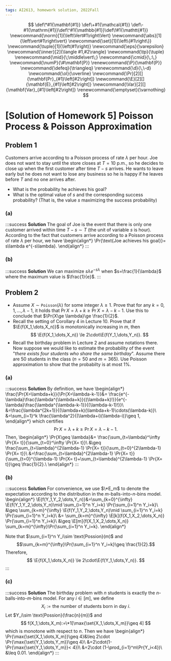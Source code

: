 ```yaml
---
tags: AI2613, homework solution, 2022Fall
---
```

$$
\def\*#1{\mathbf{#1}} \def\+#1{\mathcal{#1}} 
\def\-#1{\mathrm{#1}}\def\^#1{\mathbb{#1}}\def\!#1{\mathtt{#1}}
\newcommand{\norm}[1]{\left\Vert#1\right\Vert}
\newcommand{\abs}[1]{\left\vert#1\right\vert}
\newcommand{\set}[1]{\left\{#1\right\}}
\newcommand{\tuple}[1]{\left(#1\right)} \newcommand{\eps}{\varepsilon}
\newcommand{\inner}[2]{\langle #1,#2\rangle} \newcommand{\tp}{\tuple}
\renewcommand{\mid}{\;\middle\vert\;} \newcommand{\cmid}{\,:\,}
\newcommand{\numP}{\#\mathbf{P}} \renewcommand{\P}{\mathbf{P}}
\newcommand{\defeq}{\triangleq} \renewcommand{\d}{\,\-d}
\newcommand{\ol}{\overline}
\newcommand{\Pr}[2][]{\mathbf{Pr}_{#1}\left[#2\right]}
\newcommand{\E}[2][]{\mathbf{E}_{#1}\left[#2\right]}
\newcommand{\Var}[2][]{\mathbf{Var}_{#1}\left[#2\right]}
\renewcommand{\emptyset}{\varnothing}
$$

# [Solution of Homework 5] Poisson Process & Poisson Approximation 


## Problem 1
Customers arrive according to a Poisson process of rate $\lambda$ per hour. Joe does not want to stay until the store closes at $T=10$ p.m., so he decides to close up when the first customer after time $T-s$ arrives. He wants to leave early but he does not want to lose any business so he is happy if he leaves before $T$ and no one arrives after. 
* What is the probability he achieves his goal? 
* What is the optimal value of $s$ and the corresponding success probability? (That is, the value $s$ maximizing the success probability)

### (a)
:::success
**Solution**
The goal of Joe is the event that there is only one customer arrived within time $T-s \sim T$ (the unit of variable $s$ is hour). According to the fact that customers arrive according to a Poisson process of rate $\lambda$ per hour, we have
\begin{align*}
    \Pr{\text{Joe achieves his goal}}= s\lambda e^{-s\lambda}.
\end{align*}
:::

### (b)
:::success
**Solution**
We can maximize $s\lambda e^{-s\lambda}$ when $s=\frac{1}{\lambda}$ where the maximum value is $\frac{1}{e}$.
:::

## Problem 2
* Assume $X\sim\mathtt{Poisson}(\lambda)$ for some integer $\lambda\ge 1$. Prove that for any $k=0,1,\dots,\lambda-1$, it holds that $\Pr{X=\lambda+k}\ge \Pr{X=\lambda-k-1}$. Use this to conclude that $\Pr{X\ge \lambda}\ge \frac{1}{2}$.
* Recall the setting of Corollary 4 in Lecture 10. Prove that if $\E{f(X_1,\dots,X_n)}$ is monotonically increasing in $m$, then
$$
    \E{f(X_1,\dots,X_n)} \le 2\cdot\E{f(Y_1,\dots,Y_n)}.
$$
* Recall the birthday problem in Lecture 2 and assume notations there. Now suppose we would like to estimate the probability of the event "*there exists four students who share the same birthday*". Assume there are 50 students in the class ($n=50$ and $m=365$). Use Poisson approximation to show that the probabilty is at most $1\%$.


### (a)
:::success
**Solution**
By definition, we have
\begin{align*}
    \frac{\Pr{X=\lambda+k}}{\Pr{X=\lambda-k-1}}&= \frac{e^{-\lambda}\frac{\lambda^{\lambda+k}}{(\lambda+k)!}}{e^{-\lambda}\frac{\lambda^{\lambda-k-1}}{(\lambda-k-1)!}}\\
    &=\frac{\lambda^{2k+1}}{(\lambda+k)(\lambda+k-1)\cdots(\lambda-k)}\\
    &=\sum_{i=1}^k \frac{\lambda^2}{(\lambda+i)(\lambda-i)}\geq 1,
\end{align*} which certifies
$$\Pr{X=\lambda+k}\geq \Pr{X=\lambda-k-1}.$$
Then,
\begin{align*}
\Pr{X\geq \lambda}&= \frac{\sum_{t=\lambda}^\infty \Pr{X= t}}{\sum_{t=0}^\infty \Pr{X= t}}\\
    &\geq \frac{\sum_{t=\lambda}^{2\lambda-1} \Pr{X= t}}{\sum_{t=0}^{2\lambda-1} \Pr{X= t}}\\
    &=\frac{\sum_{t=\lambda}^{2\lambda-1} \Pr{X= t}}{\sum_{t=0}^{\lambda-1} \Pr{X= t}+\sum_{t=\lambda}^{2\lambda-1} \Pr{X= t}}\geq \frac{1}{2}.\\
\end{align*} 
:::

### (b)
:::success
**Solution**
For convenience, we use $\*E_m$ to denote the expectation according to the distribution in the $m$-balls-into-$n$-bins model.
\begin{align*}
    \E{f(Y_1,Y_2,\dots,Y_n)}&=\sum_{k=0}^{\infty} \E{f(Y_1,Y_2,\dots,Y_n)\mid \sum_{i=1}^n Y_i=k} \Pr{\sum_{i=1}^n Y_i=k}\\
    &\geq \sum_{k=m}^{\infty} \E{f(Y_1,Y_2,\dots,Y_n)\mid \sum_{i=1}^n Y_i=k} \Pr{\sum_{i=1}^n Y_i=k}\\
    &= \sum_{k=m}^{\infty} \E[k]{f(X_1,X_2,\dots,X_n)} \Pr{\sum_{i=1}^n Y_i=k}\\
    &\geq \E[m]{f(X_1,X_2,\dots,X_n)} \sum_{k=m}^{\infty}\Pr{\sum_{i=1}^n Y_i=k}.
\end{align*}

Note that $\sum_{i=1}^n Y_i\sim \text{Possion}(m)$ and 
$$\sum_{k=m}^{\infty}\Pr{\sum_{i=1}^n Y_i=k}\geq \frac{1}{2}.$$
Therefore,
$$
    \E{f(X_1,\dots,X_n)} \le 2\cdot\E{f(Y_1,\dots,Y_n)}.
$$
:::


### (c)
:::success
**Solution**
The birthday problem with $n$ students is exactly the $n$-balls-into-$m$-bins model. For any $i\in[m]$, we define 
$$
    X_i:= \text{the number of students born in day } i.
$$
Let $Y_i\sim \text{Possion}(\frac{n}{m})$ and 
$$
    f(X_1,\dots,X_m):=\*1[\max{\set{X_1,\dots,X_m}}\geq 4]
$$ which is monotone with respect to $n$. Then we have
\begin{align*}
    \Pr{\max{\set{X_1,\dots,X_m}}\geq 4}&\leq 2\cdot \Pr{\max{\set{Y_1,\dots,Y_m}}\geq 4}\\
    &=2\cdot(1-\Pr{\max{\set{Y_1,\dots,Y_m}}< 4})\\
    &=2\cdot (1-\prod_{i=1}^m\Pr{Y_i<4})\\
    &\leq 0.01.
\end{align*}
:::



